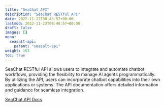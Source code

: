 ```yaml
---
title: "SeaChat API"
description: "SeaChat RESTful API"
date: 2022-11-22T08:48:57+00:00
lastmod: 2022-11-22T08:48:57+00:00
draft: false
images: []
menu:
  seasalt-api:
    parent: "seasalt-api"
weight: 103
toc: true
---
```

SeaChat RESTful API allows users to integrate and automate chatbot workflows, providing the flexibility to manage AI agents programmatically. By utilizing the API, users can incorporate chatbot capabilities into their own applications or systems. The API documentation offers detailed information and guidance for seamless integration.

<div class="row justify-content-center">
    <div class="col-lg-9 col-xl-8 text-center">
        <p class="lead"></p>
        <a class="btn btn-primary btn-lg px-4 mb-2" href="http://seachat-backend-api-server.dev.svc.cluster.local:8080/redoc" role="button" target="_blank" rel="noopener noreferrer">SeaChat API Docs</a>
    </div>
</div>
